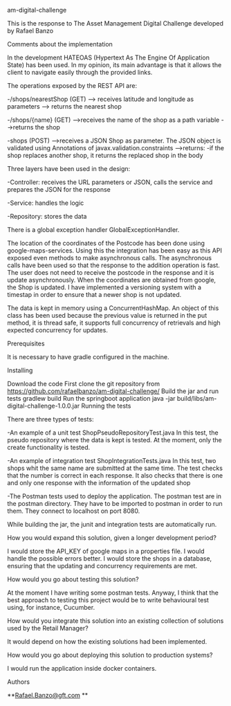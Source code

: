 am-digital-challenge

This is the response to The Asset Management Digital Challenge developed by Rafael Banzo

Comments about the implementation

In the development HATEOAS (Hypertext As The Engine Of Application State) has been used. In my opinion, its main advantage is that it allows the client to navigate easily through the provided links.


The operations exposed by the REST API are:

-/shops/nearestShop (GET) --> receives latitude and longitude as parameters --> returns the nearest shop

-/shops/{name} (GET) -->receives the name of the shop as a path variable -->returns the shop

-shops (POST) -->receives a JSON Shop as parameter. The JSON object is validated using Annotations of javax.validation.constraints -->returns:
-if the shop replaces another shop, it returns the replaced shop in the body



Three layers have been used in the design:

-Controller: receives the URL parameters or JSON, calls the service and prepares the JSON for the response

-Service: handles the logic

-Repository: stores the data


There is a global exception handler GlobalExceptionHandler.



The location of the coordinates of the Postcode has been done using google-maps-services. Using this the integration has been easy as this API exposed even methods to make asynchronous calls. The asynchronous calls have been used so that the response to the addition operation is fast. The user does not need to receive the postcode in the response and it is update asynchronously.
When the coordinates are obtained from google, the Shop is updated. I have implemented a versioning system with a timestap in order to ensure that a newer shop is not updated.

The data is kept in memory using a ConcurrentHashMap. An object of this class has been used because the previous value is returned in the put method, it is thread safe, it supports full concurrency of retrievals and high expected concurrency for updates.





Prerequisites

It is necessary to have gradle configured in the machine.

Installing

Download the code First clone the git repository from https://github.com/rafaelbanzo/am-digital-challenge/
Build the jar and run tests gradlew build
Run the springboot application java -jar build/libs/am-digital-challenge-1.0.0.jar
Running the tests

There are three types of tests:

-An example of a unit test ShopPseudoRepositoryTest.java In this test, the pseudo repository where the data is kept is tested. At the moment, only the create functionality is tested.

-An example of integration test ShopIntegrationTests.java In this test, two shops whit the same name are submitted at the same time. The test checks that the number is correct in each response. It also checks that there is one and only one response with the information of the updated shop

-The Postman tests used to deploy the application. The postman test are in the postman directory. They have to be imported to postman in order to run them. They connect to localhost on port 8080.

While building the jar, the junit and integration tests are automatically run.

How you would expand this solution, given a longer development period?

I would store the API_KEY of google maps in a properties file.
I would handle the possible errors better.
I would store the shops in a database, ensuring that the updating and concurrency requirements are met.

How would you go about testing this solution?

At the moment I have writing some postman tests.
Anyway, I think that the best approach to testing this project would be to write behavioural test using, for instance, Cucumber.

How would you integrate this solution into an existing collection of solutions used by the Retail Manager?

It would depend on how the existing solutions had been implemented.

How would you go about deploying this solution to production systems?

I would run the application inside docker containers.

Authors


**Rafael.Banzo@gft.com **
